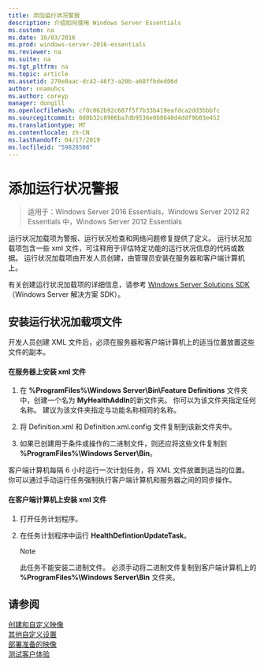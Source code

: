 ```yaml
---
title: 添加运行状况警报
description: 介绍如何使用 Windows Server Essentials
ms.custom: na
ms.date: 10/03/2016
ms.prod: windows-server-2016-essentials
ms.reviewer: na
ms.suite: na
ms.tgt_pltfrm: na
ms.topic: article
ms.assetid: 270e0aac-dc42-46f3-a20b-a68ffbded06d
author: nnamuhcs
ms.author: coreyp
manager: dongill
ms.openlocfilehash: cf0c062b92c687f5f7b33b419eafdca2dd3bbbfc
ms.sourcegitcommit: 0d0b32c8986ba7db9536e0b8648d4ddf9b03e452
ms.translationtype: MT
ms.contentlocale: zh-CN
ms.lasthandoff: 04/17/2019
ms.locfileid: "59828508"
---
```

# <a name="add-health-alerts"></a>添加运行状况警报

>适用于：Windows Server 2016 Essentials，Windows Server 2012 R2 Essentials 中，Windows Server 2012 Essentials

运行状况加载项为警报、运行状况检查和网络问题修复提供了定义。 运行状况加载项包含一些 xml 文件，可注释用于评估特定功能的运行状况信息的代码或数据。 运行状况加载项由开发人员创建，由管理员安装在服务器和客户端计算机上。  
  
 有关创建运行状况加载项的详细信息，请参考 [Windows Server Solutions SDK](https://go.microsoft.com/fwlink/?LinkID=248648) （Windows Server 解决方案 SDK）。  
  
## <a name="installing-health-add-in-files"></a>安装运行状况加载项文件  
 开发人员创建 XML 文件后，必须在服务器和客户端计算机上的适当位置放置这些文件的副本。  
  
#### <a name="to-install-the-xml-files-on-the-server"></a>在服务器上安装 xml 文件  
  
1.  在 **%ProgramFiles%\Windows Server\Bin\Feature Definitions** 文件夹中，创建一个名为 **MyHealthAddIn**的新文件夹。 你可以为该文件夹指定任何名称。 建议为该文件夹指定与功能名称相同的名称。  
  
2.  将 Definition.xml 和 Definition.xml.config 文件复制到该新文件夹中。  
  
3.  如果已创建用于条件或操作的二进制文件，则还应将这些文件复制到 **%ProgramFiles%\Windows Server\Bin**。  
  
 客户端计算机每隔 6 小时运行一次计划任务，将 XML 文件放置到适当的位置。 你可以通过手动运行任务强制执行客户端计算机和服务器之间的同步操作。  
  
#### <a name="to-install-the-xml-files-on-the-client-computer"></a>在客户端计算机上安装 xml 文件  
  
1.  打开任务计划程序。  
  
2.  在任务计划程序中运行 **HealthDefintionUpdateTask**。  
  
    > [!NOTE]
    >  此任务不能安装二进制文件。 必须手动将二进制文件复制到客户端计算机上的 **%ProgramFiles%\Windows Server\Bin** 文件夹。  
  
## <a name="see-also"></a>请参阅  
 [创建和自定义映像](Creating-and-Customizing-the-Image.md)   
 [其他自定义设置](Additional-Customizations.md)   
 [部署准备的映像](Preparing-the-Image-for-Deployment.md)   
 [测试客户体验](Testing-the-Customer-Experience.md)